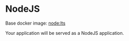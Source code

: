 # NodeJS
Base docker image: [node:lts](https://hub.docker.com/_/node)

Your application will be served as a NodeJS application.
